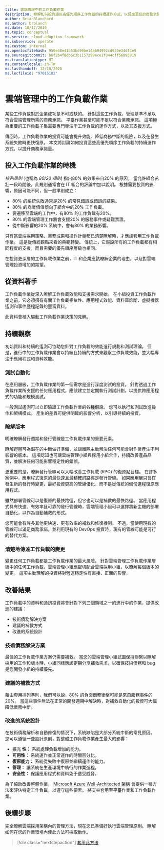 ```yaml
---
title: 雲端管理中的工作負載作業
description: 瞭解如何投資這些高優先順序工作負載的持續運作方式，以促進更佳的商務承諾。
author: BrianBlanchard
ms.author: brblanch
ms.date: 10/17/2019
ms.topic: conceptual
ms.service: cloud-adoption-framework
ms.subservice: operate
ms.custom: internal
ms.openlocfilehash: 950e48e41b53bd99be14a694992cd920e34df4e9
ms.sourcegitcommit: b6f2b4f8db6c3b1157299ece1f044cff56895919
ms.translationtype: MT
ms.contentlocale: zh-TW
ms.lasthandoff: 12/10/2020
ms.locfileid: "97016182"
---
```

# <a name="workload-operations-in-cloud-management"></a>雲端管理中的工作負載作業

某些工作負載對於企業成功是不可或缺的。 針對這些工作負載，管理基準不足以符合雲端管理所需的商務承諾。 平臺作業甚至可能不足以符合業務承諾。 這項極為重要的工作負載子集需要專門專注于工作負載的運作方式，以及其支援方式。

傳回時，工作負載作業的投資可能會提升效能、降低商務中斷的風險，以及在發生系統失敗時更快復原。 本文將討論如何投資這些高優先順序工作負載的持續運作方式，以提升商務承諾量。

## <a name="when-to-invest-in-workload-operations"></a>投入工作負載作業的時機

_排列準則_ (也稱為 _80/20 規則_) 指出80% 的效果來自20% 的原因。 當允許組合茁壯一段時間後，此規則通常會在 IT 組合的評論中加以說明。 根據需要投資的影響，原因可能不同，但一般準則成立：

- 80% 的系統失敗通常是20% 的常見錯誤或錯誤的結果。
- 80% 的商業價值傾向于組合中的20% 工作負載。
- 要遷移至雲端的工作中，有80% 的工作負載有20%。
- 80% 的雲端管理工作將會支援20% 的服務事件或疑難票證。
- 從中斷影響的20% 系統中，會有80% 的業務影響。

只有當雲端採用策略、業務成果和操作計量都已清楚瞭解時，才應該套用工作負載作業。 這是從傳統觀點來看的典範轉變。 傳統上，它假設所有的工作負載都有相同程度的支援，而且需要的優先順序層級也相同。

在投資更深層的工作負載作業之前，IT 和企業應該瞭解企業的理由，以及對雲端管理投資增加的期望。

## <a name="start-with-the-data"></a>從資料著手

工作負載作業從深入瞭解工作負載效能和支援需求開始。 在小組投資工作負載作業之前，它必須擁有有關工作負載相依性、應用程式效能、資料庫診斷、虛擬機器遙測和事件歷程記錄的豐富資料。

此資料會植入驅動工作負載作業決策的見解。

## <a name="continued-observation"></a>持續觀察

初始資料和持續的遙測可協助您針對工作負載的效能進行規劃和測試理論。 但是，進行中的工作負載作業會以持續且持續的方式來觀察工作負載效能，並大幅專注于應用程式和資料效能。

### <a name="test-the-automation"></a>測試自動化

在應用層級，工作負載作業的第一個需求是進行深度測試的投資。 針對透過工作負載作業所支援的任何應用程式，應該建立並定期執行測試計劃，以提供跨應用程式的功能和規模測試。

一般測試遙測可以立即驗證工作負載作業的各種假設。 您可以執行和測試改進操作和架構模式。 產生的差異可提供明確的影響分析，以引導持續的投資。

### <a name="understand-releases"></a>瞭解版本

明確瞭解發行週期和發行管線是工作負載作業的重要元素。

瞭解迴圈可為潛在的中斷做好準備，並讓團隊主動解決任何可能會對作業產生不利影響的版本。 這項認知也可讓雲端管理小組與採用小組合作，持續改善產品品質，並解決任何可能影響穩定性的錯誤。

更重要的是，瞭解發行管線可以大幅改善工作負載 (RPO) 的復原點目標。 在許多案例中，應用程式復原的最快速且最精確的路徑是發行管線。 如果應用層只會在發生新的發行時變更，最好投資更高的管線優化，而不是從傳統的備份進程復原應用程式。

雖然部署管線可以是復原的最快路徑，但它也可以是補救的最快路徑。 當應用程式具有快速、有效率且可靠的發行管線時，雲端管理小組可以選擇將新主機的部署自動化，以作為自動補救的形式。

您可能會有許多其他更快速、更有效率的補救和修復機制。 不過，當使用現有的管線可以滿足商務承諾，並利用現有的 DevOps 投資時，現有的管線可能是可行的替代方案。

### <a name="clearly-communicate-changes-to-the-workload"></a>清楚地傳達工作負載的變更

變更任何工作負載都是工作負載作業的最大風險。 針對雲端管理工作負載作業層級中的任何工作負載，雲端管理小組應密切配合雲端採用小組，以瞭解每個版本的變更。 這項主動理解的投資將對營運穩定性有直接、正面的影響。

## <a name="improve-outcomes"></a>改善結果

工作負載中的資料和通訊投資將會針對下列三個領域之一的進行中的作業，提供改進的建議：

- 技術債務解決方案
- 建議的補救方式
- 改進的系統設計

### <a name="technical-debt-resolution"></a>技術債務解決方案

最佳的工作負載作業方案仍需要補救。 當您的雲端管理小組試圖保持聯繫以瞭解採用的工作和版本時，小組同樣應該定期分享補救需求，以確保技術債務和 bug 是您開發小組的持續優先。

### <a name="automated-remediation"></a>建議的補救方式

藉由套用排列準則，我們可以說，80% 的負面商務衝擊可能是來自服務事件的20%。 當這些事件無法在正常的開發週期中解決時，對補救自動化的投資可大幅降低業務中斷。

### <a name="improved-system-design"></a>改進的系統設計

在技術債務解析和自動修復的情況下，系統缺陷是大部分系統中斷的常見原因。 您可以遵循一些設計原則，對整體工作負載作業產生最大的影響：

- 擴充 **性：** 系統處理負載增加的能力。
- **可用性：** 系統運作並正常運作的時間百分比。
- **復原能力：** 系統從失敗中復原並繼續運作的能力。
- **管理：** 讓系統在生產環境中執行的作業進程。
- **安全性：** 保護應用程式和資料免于遭受威脅。

為了協助改善整體作業， [Microsoft Azure Well-Architected 架構](/azure/architecture/framework) 會提供一種方法來評估特定工作負載，以遵守這些要素。 將支柱套用至平臺作業和工作負載作業。

## <a name="next-steps"></a>後續步驟

完全瞭解雲端採用架構內的管理方法，現在您已準備好執行雲端管理原則。 瞭解如何在您的作業環境內使此方法可採取動作。

> [!div class="nextstepaction"]
> [套用此方法](../index.md)
